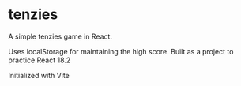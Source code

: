 # tenzies
A simple tenzies game in React.

Uses localStorage for maintaining the high score. Built as a project to practice React 18.2

Initialized with Vite
